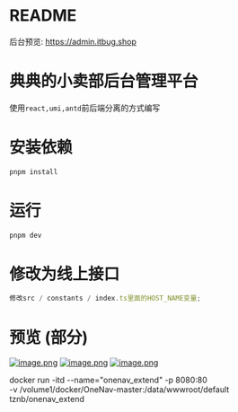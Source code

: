# README



后台预览: https://admin.itbug.shop


# 典典的小卖部后台管理平台

使用`react,umi,antd`前后端分离的方式编写

# 安装依赖

```bash
pnpm install
```

# 运行

```bash
pnpm dev
```

# 修改为线上接口

```js
修改src / constants / index.ts里面的HOST_NAME变量;
```

# 预览 (部分)

[![image.png](https://i.postimg.cc/d3xbWM7x/image.png)](https://postimg.cc/fSYqLrfc) [![image.png](https://i.postimg.cc/cJh59q2B/image.png)](https://postimg.cc/cKKmCzsv) [![image.png](https://i.postimg.cc/fW1ZjXxT/image.png)](https://postimg.cc/Rq1jvWsj)


docker run -itd --name="onenav_extend" -p 8080:80 \
    -v /volume1/docker/OneNav-master:/data/wwwroot/default \
    tznb/onenav_extend